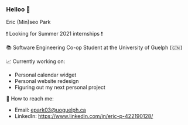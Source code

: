 ### Helloo 👋

Eric (Min)seo Park

:heavy_exclamation_mark: Looking for Summer 2021 internships :heavy_exclamation_mark:

:books: Software Engineering Co-op Student at the University of Guelph (:cn:)

:chart_with_upwards_trend: Currently working on:
 - Personal calendar widget
 - Personal website redesign
 - Figuring out my next personal project

:calling: How to reach me:
- Email: epark03@uoguelph.ca
- LinkedIn: https://www.linkedin.com/in/eric-p-422190128/

<!--
**minericpark/minericpark** is a ✨ _special_ ✨ repository because its `README.md` (this file) appears on your GitHub profile.

Here are some ideas to get you started:

- 🔭 I’m currently working on ...
- 🌱 I’m currently learning ...
- 👯 I’m looking to collaborate on ...
- 🤔 I’m looking for help with ...
- 💬 Ask me about ...
- 📫 How to reach me: ...
- 😄 Pronouns: ...
- ⚡ Fun fact: ...
-->
